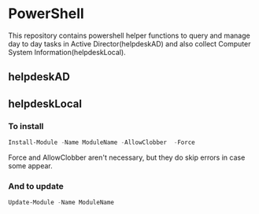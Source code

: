 # PowerShell
This repository contains powershell helper functions to query and manage day to day tasks in Active Director(helpdeskAD) and also collect Computer System Information(helpdeskLocal).


## helpdeskAD


## helpdeskLocal


### To install

```powershell
Install-Module -Name ModuleName -AllowClobber  -Force
```

Force and AllowClobber aren't necessary, but they do skip errors in case some appear.

### And to update

```powershell
Update-Module -Name ModuleName
```
